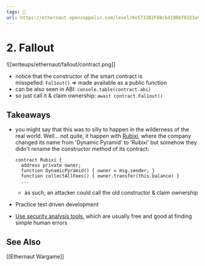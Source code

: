 ```yaml
---
tags: 🥷
url: https://ethernaut.openzeppelin.com/level/0x5732B2F88cbd19B6f01E3a96e9f0D90B917281E5
---
```


# 2. Fallout


![[writeups/ethernaut/fallout/contract.png]]

-   notice that the constructor of the smart contract is misspelled: `Fal1out()` => made available as a public function
-   can be also seen in ABI: `console.table(contract.abi)`
-   so just call it & claim ownership: `await contract.Fal1out()`

## Takeaways
-  you might say that this was to silly to happen in the wilderness of the real world. Well... not quite, it happen with [Rubixi](app://obsidian.md/index.html), where the company changed its name from 'Dynamic Pyramid' to 'Rubixi' but somehow they didn't rename the constructor method of its contract:
    
    ```solidity
    contract Rubixi {
      address private owner;
      function DynamicPyramid() { owner = msg.sender; }
      function collectAllFees() { owner.transfer(this.balance) }
      ...
    ```
    
    -   as such, an attacker could call the old constructor & claim ownership
-   Practice test driven development
-   [Use security analysis tools](https://consensys.github.io/smart-contract-best-practices/security_tools/), which are usually free and good at finding simple human errors

## See Also
[[Ethernaut Wargame]]